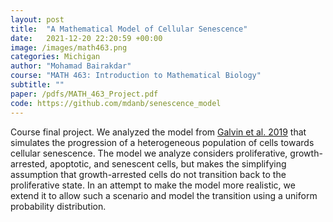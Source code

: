 ```yaml
---
layout: post
title:  "A Mathematical Model of Cellular Senescence"
date:   2021-12-20 22:20:59 +00:00
image: /images/math463.png
categories: Michigan
author: "Mohamad Bairakdar"
course: "MATH 463: Introduction to Mathematical Biology"
subtitle: ""
paper: /pdfs/MATH_463_Project.pdf
code: https://github.com/mdanb/senescence_model
---
```


Course final project. We analyzed the model from [Galvin et al. 2019](https://royalsocietypublishing.org/doi/10.1098/rsif.2019.0311) that simulates the progression of a heterogeneous population of cells towards cellular senescence. The model we analyze considers proliferative, growth-arrested, apoptotic, and senescent cells, but makes the simplifying assumption that growth-arrested cells do not transition back to the proliferative state. In an attempt to make the model more realistic, we extend it to allow such a scenario and model the transition using a uniform probability distribution.
